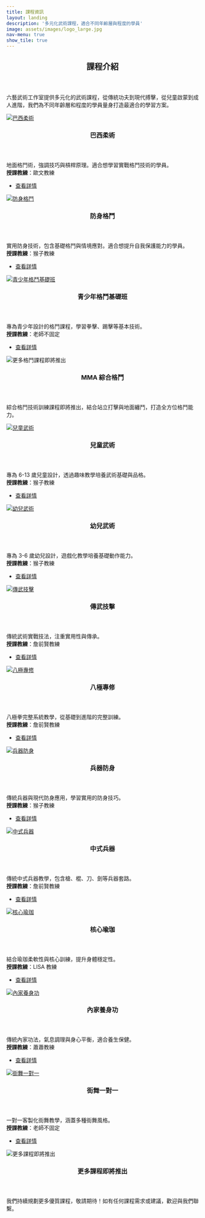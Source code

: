 ```yaml
---
title: 課程資訊
layout: landing
description: '多元化武術課程，適合不同年齡層與程度的學員'
image: assets/images/logo_large.jpg
nav-menu: true
show_tile: true
---
```


<!-- Main -->
<div id="main">

<!-- One -->
<section id="one">
	<div class="inner">
		<header class="major">
			<h2>課程介紹</h2>
		</header>
		<p>六藝武術工作室提供多元化的武術課程，從傳統功夫到現代搏擊，從兒童啟蒙到成人進階，我們為不同年齡層和程度的學員量身打造最適合的學習方案。</p>
	</div>
</section>

<!-- Two - 所有課程 -->
<section id="courses" class="spotlights">
	<section>
		<a href="{% link courses/bjj.md %}" class="image">
			<img src="{% link assets/images/coach_3.jpg %}" alt="巴西柔術" data-position="center center" />
		</a>
		<div class="content">
			<div class="inner">
				<header class="major">
					<h3>巴西柔術</h3>
				</header>
				<p>地面格鬥術，強調技巧與槓桿原理。適合想學習實戰格鬥技術的學員。<br><strong>授課教練</strong>：歐文教練</p>
				<ul class="actions">
					<li><a href="{% link courses/bjj.md %}" class="button">查看詳情</a></li>
				</ul>
			</div>
		</div>
	</section>
	<section>
		<a href="{% link courses/self-defense.md %}" class="image">
			<img src="{% link assets/images/coach_1.jpg %}" alt="防身格鬥" data-position="center center" />
		</a>
		<div class="content">
			<div class="inner">
				<header class="major">
					<h3>防身格鬥</h3>
				</header>
				<p>實用防身技術，包含基礎格鬥與情境應對。適合想提升自我保護能力的學員。<br><strong>授課教練</strong>：猴子教練</p>
				<ul class="actions">
					<li><a href="{% link courses/self-defense.md %}" class="button">查看詳情</a></li>
				</ul>
			</div>
		</div>
	</section>
	<section>
		<a href="{% link courses/youth-combat.md %}" class="image">
			<img src="{% link assets/images/coach_4.jpg %}" alt="青少年格鬥基礎班" data-position="center center" />
		</a>
		<div class="content">
			<div class="inner">
				<header class="major">
					<h3>青少年格鬥基礎班</h3>
				</header>
				<p>專為青少年設計的格鬥課程，學習拳擊、踢擊等基本技術。<br><strong>授課教練</strong>：老師不固定</p>
				<ul class="actions">
					<li><a href="{% link courses/youth-combat.md %}" class="button">查看詳情</a></li>
				</ul>
			</div>
		</div>
	</section>
	<section>
		<a class="image">
			<img src="{% link assets/images/coach_5.jpg %}" alt="更多格鬥課程即將推出" data-position="center center" />
		</a>
		<div class="content">
			<div class="inner">
				<header class="major">
					<h3>MMA 綜合格鬥</h3>
				</header>
				<p>綜合格鬥技術訓練課程即將推出，結合站立打擊與地面纏鬥，打造全方位格鬥能力。</p>
			</div>
		</div>
	</section>
	<section>
		<a href="{% link courses/kids-martial-arts.md %}" class="image">
			<img src="{% link assets/images/coach_1.jpg %}" alt="兒童武術" data-position="center center" />
		</a>
		<div class="content">
			<div class="inner">
				<header class="major">
					<h3>兒童武術</h3>
				</header>
				<p>專為 6-13 歲兒童設計，透過趣味教學培養武術基礎與品格。<br><strong>授課教練</strong>：猴子教練</p>
				<ul class="actions">
					<li><a href="{% link courses/kids-martial-arts.md %}" class="button">查看詳情</a></li>
				</ul>
			</div>
		</div>
	</section>
	<section>
		<a href="{% link courses/toddler-martial-arts.md %}" class="image">
			<img src="{% link assets/images/coach_1.jpg %}" alt="幼兒武術" data-position="center center" />
		</a>
		<div class="content">
			<div class="inner">
				<header class="major">
					<h3>幼兒武術</h3>
				</header>
				<p>專為 3-6 歲幼兒設計，遊戲化教學培養基礎動作能力。<br><strong>授課教練</strong>：猴子教練</p>
				<ul class="actions">
					<li><a href="{% link courses/toddler-martial-arts.md %}" class="button">查看詳情</a></li>
				</ul>
			</div>
		</div>
	</section>
	<section>
		<a href="{% link courses/traditional-combat.md %}" class="image">
			<img src="{% link assets/images/coach_2.jpg %}" alt="傳武技擊" data-position="center center" />
		</a>
		<div class="content">
			<div class="inner">
				<header class="major">
					<h3>傳武技擊</h3>
				</header>
				<p>傳統武術實戰技法，注重實用性與傳承。<br><strong>授課教練</strong>：詹前賢教練</p>
				<ul class="actions">
					<li><a href="{% link courses/traditional-combat.md %}" class="button">查看詳情</a></li>
				</ul>
			</div>
		</div>
	</section>
	<section>
		<a href="{% link courses/bajiquan.md %}" class="image">
			<img src="{% link assets/images/coach_2.jpg %}" alt="八極專修" data-position="center center" />
		</a>
		<div class="content">
			<div class="inner">
				<header class="major">
					<h3>八極專修</h3>
				</header>
				<p>八極拳完整系統教學，從基礎到進階的完整訓練。<br><strong>授課教練</strong>：詹前賢教練</p>
				<ul class="actions">
					<li><a href="{% link courses/bajiquan.md %}" class="button">查看詳情</a></li>
				</ul>
			</div>
		</div>
	</section>
	<section>
		<a href="{% link courses/weapon-defense.md %}" class="image">
			<img src="{% link assets/images/coach_1.jpg %}" alt="兵器防身" data-position="center center" />
		</a>
		<div class="content">
			<div class="inner">
				<header class="major">
					<h3>兵器防身</h3>
				</header>
				<p>傳統兵器與現代防身應用，學習實用的防身技巧。<br><strong>授課教練</strong>：猴子教練</p>
				<ul class="actions">
					<li><a href="{% link courses/weapon-defense.md %}" class="button">查看詳情</a></li>
				</ul>
			</div>
		</div>
	</section>
	<section>
		<a href="{% link courses/chinese-weapons.md %}" class="image">
			<img src="{% link assets/images/coach_2.jpg %}" alt="中式兵器" data-position="center center" />
		</a>
		<div class="content">
			<div class="inner">
				<header class="major">
					<h3>中式兵器</h3>
				</header>
				<p>傳統中式兵器教學，包含槍、棍、刀、劍等兵器套路。<br><strong>授課教練</strong>：詹前賢教練</p>
				<ul class="actions">
					<li><a href="{% link courses/chinese-weapons.md %}" class="button">查看詳情</a></li>
				</ul>
			</div>
		</div>
	</section>
	<section>
		<a href="{% link courses/core-yoga.md %}" class="image">
			<img src="{% link assets/images/coach_3.jpg %}" alt="核心瑜珈" data-position="center center" />
		</a>
		<div class="content">
			<div class="inner">
				<header class="major">
					<h3>核心瑜珈</h3>
				</header>
				<p>結合瑜珈柔軟性與核心訓練，提升身體穩定性。<br><strong>授課教練</strong>：LISA 教練</p>
				<ul class="actions">
					<li><a href="{% link courses/core-yoga.md %}" class="button">查看詳情</a></li>
				</ul>
			</div>
		</div>
	</section>
	<section>
		<a href="{% link courses/internal-arts.md %}" class="image">
			<img src="{% link assets/images/coach_4.jpg %}" alt="內家養身功" data-position="center center" />
		</a>
		<div class="content">
			<div class="inner">
				<header class="major">
					<h3>內家養身功</h3>
				</header>
				<p>傳統內家功法，氣息調理與身心平衡，適合養生保健。<br><strong>授課教練</strong>：蕭蕭教練</p>
				<ul class="actions">
					<li><a href="{% link courses/internal-arts.md %}" class="button">查看詳情</a></li>
				</ul>
			</div>
		</div>
	</section>
	<section>
		<a href="{% link courses/street-dance.md %}" class="image">
			<img src="{% link assets/images/coach_5.jpg %}" alt="街舞一對一" data-position="center center" />
		</a>
		<div class="content">
			<div class="inner">
				<header class="major">
					<h3>街舞一對一</h3>
				</header>
				<p>一對一客製化街舞教學，涵蓋多種街舞風格。<br><strong>授課教練</strong>：老師不固定</p>
				<ul class="actions">
					<li><a href="{% link courses/street-dance.md %}" class="button">查看詳情</a></li>
				</ul>
			</div>
		</div>
	</section>
	<section>
		<a class="image">
			<img src="{% link assets/images/logo_large.jpg %}" alt="更多課程即將推出" data-position="center center" />
		</a>
		<div class="content">
			<div class="inner">
				<header class="major">
					<h3>更多課程即將推出</h3>
				</header>
				<p>我們持續規劃更多優質課程，敬請期待！如有任何課程需求或建議，歡迎與我們聯繫。</p>
			</div>
		</div>
	</section>
</section>

</div>
